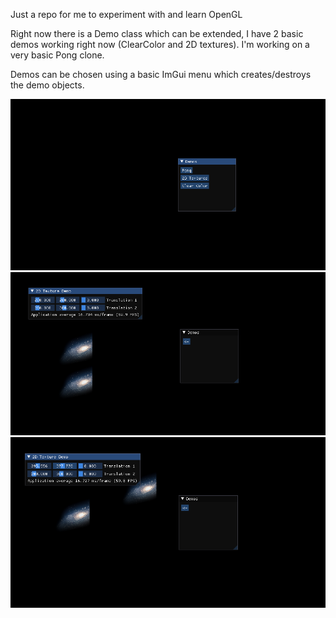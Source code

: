 Just a repo for me to experiment with and learn OpenGL

Right now there is a Demo class which can be extended, I have 2 basic demos working right now (ClearColor and 2D textures).
I'm working on a very basic Pong clone.

Demos can be chosen using a basic ImGui menu which creates/destroys the demo objects.

![Menu](img/menu.png)
![2D Textures](img/2d-texture-demo1.png)
![2D Textures Moving](img/2d-texture-demo2.png)
